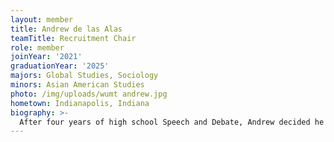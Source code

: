 ```yaml
---
layout: member
title: Andrew de las Alas
teamTitle: Recruitment Chair
role: member
joinYear: '2021'
graduationYear: '2025'
majors: Global Studies, Sociology
minors: Asian American Studies
photo: /img/uploads/wumt andrew.jpg
hometown: Indianapolis, Indiana
biography: >-
  After four years of high school Speech and Debate, Andrew decided he wasn’t sick of wearing a suit on weekends and happily joined Mock Trial. He hopes to remember all 23 exceptions to hearsay and find witnesses that actually fit his personality. Outside of Mock Trial, Andrew serves on the Asian Multicultural Council Exec Board, student government, and enjoys educating coastal elites on Indianapolis suburbs.
---
```

